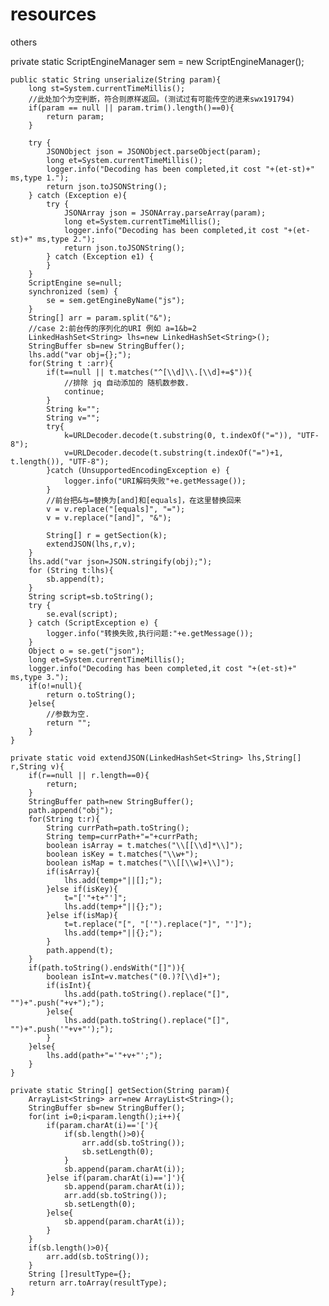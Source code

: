 # resources
others

private static ScriptEngineManager sem = new ScriptEngineManager();
	
	public static String unserialize(String param){
		long st=System.currentTimeMillis();
	    //此处加个为空判断，符合则原样返回。(测试过有可能传空的进来swx191794)
	    if(param == null || param.trim().length()==0){
	        return param;
	    }
	    
	    try {
            JSONObject json = JSONObject.parseObject(param);
            long et=System.currentTimeMillis();
            logger.info("Decoding has been completed,it cost "+(et-st)+" ms,type 1.");
            return json.toJSONString();
        } catch (Exception e){
            try {
                JSONArray json = JSONArray.parseArray(param);
                long et=System.currentTimeMillis();
                logger.info("Decoding has been completed,it cost "+(et-st)+" ms,type 2.");
                return json.toJSONString();
            } catch (Exception e1) {
            }
        }
	    ScriptEngine se=null;
	    synchronized (sem) {
	    	se = sem.getEngineByName("js");
		}
        String[] arr = param.split("&");
		//case 2:前台传的序列化的URI 例如 a=1&b=2
	    LinkedHashSet<String> lhs=new LinkedHashSet<String>();
	    StringBuffer sb=new StringBuffer();
		lhs.add("var obj={};");
		for(String t :arr){
			if(t==null || t.matches("^[\\d]\\.[\\d]+=$")){
				//排除 jq 自动添加的 随机数参数.
				continue;
			}
			String k="";
			String v="";
			try{
				k=URLDecoder.decode(t.substring(0, t.indexOf("=")), "UTF-8");
				v=URLDecoder.decode(t.substring(t.indexOf("=")+1, t.length()), "UTF-8");
			}catch (UnsupportedEncodingException e) {
	            logger.info("URI解码失败"+e.getMessage());
	        }
			//前台把&与=替换为[and]和[equals]，在这里替换回来
			v = v.replace("[equals]", "=");
			v = v.replace("[and]", "&");
			
			String[] r = getSection(k);
			extendJSON(lhs,r,v);
		}
		lhs.add("var json=JSON.stringify(obj);");
		for (String t:lhs){
			sb.append(t);
		}
		String script=sb.toString();
	    try {
			se.eval(script);
		} catch (ScriptException e) {
			logger.info("转换失败,执行问题:"+e.getMessage());
		}
	    Object o = se.get("json");
	    long et=System.currentTimeMillis();
        logger.info("Decoding has been completed,it cost "+(et-st)+" ms,type 3.");
		if(o!=null){
			return o.toString();
		}else{
			//参数为空.
			return "";
		}
	}
	
	private static void extendJSON(LinkedHashSet<String> lhs,String[] r,String v){
	    if(r==null || r.length==0){
	    	return;
	    }
	    StringBuffer path=new StringBuffer();
	    path.append("obj");
		for(String t:r){
			String currPath=path.toString();
			String temp=currPath+"="+currPath;
			boolean isArray = t.matches("\\[[\\d]*\\]");
			boolean isKey = t.matches("\\w+");
			boolean isMap = t.matches("\\[[\\w]+\\]");
			if(isArray){
				lhs.add(temp+"||[];");
			}else if(isKey){
				t="['"+t+"']";
				lhs.add(temp+"||{};");
			}else if(isMap){
				t=t.replace("[", "['").replace("]", "']");
				lhs.add(temp+"||{};");
			}
			path.append(t);
		}
		if(path.toString().endsWith("[]")){
			boolean isInt=v.matches("(0.)?[\\d]+");
			if(isInt){
				lhs.add(path.toString().replace("[]", "")+".push("+v+");");
			}else{
				lhs.add(path.toString().replace("[]", "")+".push('"+v+"');");
			}
		}else{
			lhs.add(path+"='"+v+"';");
		}
	}
	
	private static String[] getSection(String param){
		ArrayList<String> arr=new ArrayList<String>();
		StringBuffer sb=new StringBuffer();
		for(int i=0;i<param.length();i++){
			if(param.charAt(i)=='['){
				if(sb.length()>0){
					arr.add(sb.toString());
					sb.setLength(0);
				}
				sb.append(param.charAt(i));
			}else if(param.charAt(i)==']'){
				sb.append(param.charAt(i));
				arr.add(sb.toString());
				sb.setLength(0);
			}else{
				sb.append(param.charAt(i));
			}
		}
		if(sb.length()>0){
			arr.add(sb.toString());
		}
		String []resultType={};
		return arr.toArray(resultType);
	}
